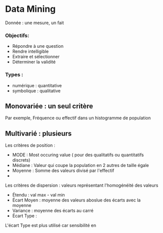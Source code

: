 # Data Mining 

Donnée : une mesure, un fait 

### Objectifs: 
- Répondre à une question 
- Rendre intelligible 
- Extraire et sélectionner 
- Déterminer la validité 

### Types :
- numérique : quantitative 
- symbolique : qualitative

## Monovariée : un seul critère
Par exemple, Fréquence ou effectif dans un histogramme de population 


## Multivarié : plusieurs 

Les critères de position :  
- MODE : Most occuring value ( pour des qualitatifs ou quantitatifs discrets)
- Médiane : Valeur qui coupe la population en 2 autres de taille égale
- Moyenne : Somme des valeurs divisé par l'effectif
- 

Les critères de dispersion : valeurs représentant l'homogénéité des valeurs
- Étendu : val max - val min 
- Écart Moyen : moyenne des valeurs aboslue des écarts avec la moyenne 
- Variance : moyenne des écarts au carré 
- Écart Type : 

L'écart Type est plus utilisé car sensibilité en 
